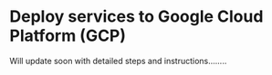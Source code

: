 # Deploy services to Google Cloud Platform (GCP)

Will update soon with detailed steps and instructions........

<!-- ## Prerequisites

- A Google Cloud account
- Google Cloud SDK installed
- A project created in Google Cloud Console

## Steps to deploy services

1. **Set up Google Cloud SDK**:
   - Install the Google Cloud SDK if you haven't already.
   - Authenticate your account using `gcloud auth login`.
   - Set your project using `gcloud config set project [YOUR_PROJECT_ID]`.
2. **Create a Compute Engine instance**:
   - Navigate to the Google Cloud Console.
   - Go to Compute Engine > VM instances.
   - Click "Create Instance".
   - Choose your desired machine type, region, and zone.
   - Configure the firewall rules to allow HTTP/HTTPS traffic.
   - Click "Create" to launch the instance.
3. **SSH into your instance**:
   - Use the command `gcloud compute ssh [INSTANCE_NAME] --zone [ZONE]` to connect to your instance.
4. **Install necessary software**:
   - Update the package list: `sudo apt-get update`.
   - Install Docker: `sudo apt-get install docker.io`.
   - Start Docker service: `sudo systemctl start docker`.
   - Optionally, add your user to the Docker group: `sudo usermod -aG docker $USER`.
5. **Deploy your application**:
   - Clone your application repository or copy your application files to the instance.
   - If using Docker, build your Docker image: `docker build -t [IMAGE_NAME] .`.
   - Run your Docker container: `docker run -d -p 80:80 [IMAGE_NAME]`.
6. **Set up a static IP (optional)**:
   - Go to VPC Network > External IP addresses in the Google Cloud Console.
   - Reserve a new static IP address.
   - Assign this static IP to your VM instance.
7. **Configure domain name (optional)**:
   - If you have a domain, go to your domain registrar and set the A record to point to your static IP address.
   - In Google Cloud Console, go to Cloud DNS and create a new DNS zone if needed.
   - Add an A record for your domain pointing to the static IP address of your VM instance.
8. **Monitor and manage your application**:
   - Use Google Cloud Console to monitor your VM instance and application performance.
   - Set up logging and monitoring using Google Cloud Logging and Monitoring services.
   - Regularly update your application and instance for security and performance improvements.

## Additional Resources

- [Google Cloud SDK Documentation](https://cloud.google.com/sdk/docs)
- [Compute Engine Documentation](https://cloud.google.com/compute/docs)
- [Google Cloud Logging](https://cloud.google.com/logging/docs)
- [Google Cloud Monitoring](https://cloud.google.com/monitoring/docs)

## Troubleshooting

- If you encounter issues with SSH, ensure that your firewall rules allow SSH traffic (port 22).
- If your application is not accessible, check the firewall rules to ensure that HTTP/HTTPS traffic is allowed.
- If you face issues with Docker, ensure that the Docker service is running and that your user has the necessary permissions.

## Conclusion

Deploying services on Google Cloud Platform can be straightforward with the right setup. By following the steps outlined above, you can successfully deploy and manage your applications on GCP. Always ensure to keep your services updated and monitor their performance for optimal results. If you need further assistance, refer to the additional resources provided or seek help from the Google Cloud community.

## Feedback

If you have any feedback or suggestions for improving this guide, please reach out to us via our community forums or contact support. Your input is valuable in helping us enhance our documentation and deployment processes. -->
